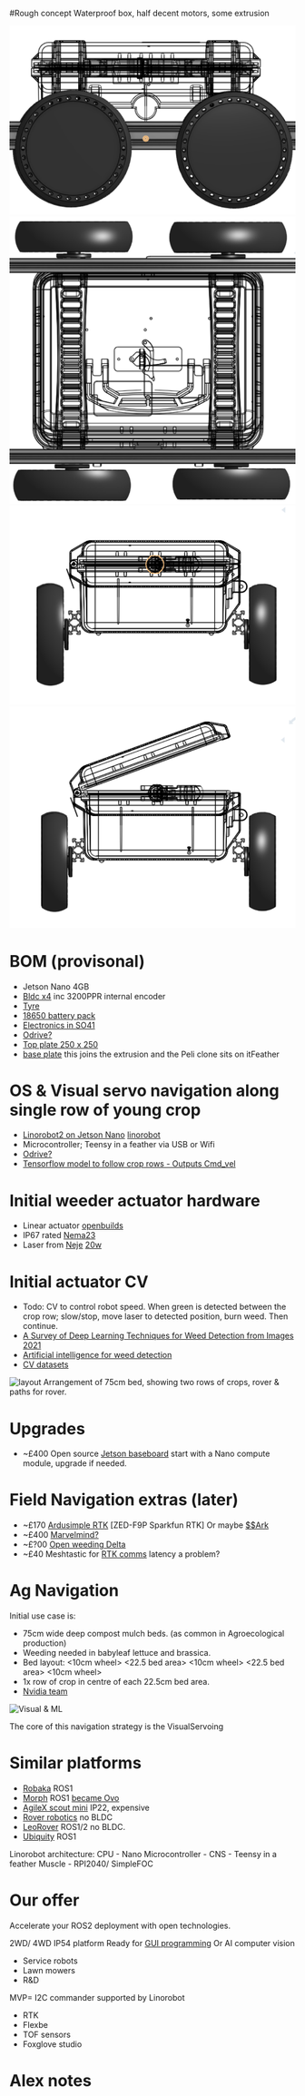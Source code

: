 
#Rough concept
Waterproof box, half decent motors, some extrusion

![](https://raw.githubusercontent.com/samuk/Sawppy_Rover/main/modifications/Ag/photos/side.png)
![](https://raw.githubusercontent.com/samuk/Sawppy_Rover/main/modifications/Ag/photos/top.png)
![](https://raw.githubusercontent.com/samuk/Sawppy_Rover/main/modifications/Ag/photos/front-closed.png)
![](https://raw.githubusercontent.com/samuk/Sawppy_Rover/main/modifications/Ag/photos/Screenshot%20from%202022-05-26%2021-02-00.png)

# BOM (provisonal) 
- Jetson Nano 4GB
- [Bldc x4](https://www.alibaba.com/product-detail/36V-Hub-Motor-RBE-102036-003_60796074134.html) inc 3200PPR internal encoder
- [Tyre]( https://www.aliexpress.com/item/4000182202874.html)
- [18650 battery pack](https://jag35.com/collections/pcb-based-products/products/high-power-18650-battery-module-diy-pcb-kit-75x)
- [Electronics in SO41]( https://www.aliexpress.com/item/33026233999.html )
- [Odrive?](https://github.com/Factor-Robotics/odrive_ros2_control)
- [Top plate 250 x 250 ](https://www.aliexpress.com/item/32881234332.html)
- [base plate](https://www.aliexpress.com/item/4000580853426.html) this joins the extrusion and the Peli clone sits on itFeather

# OS & Visual servo navigation along single row of young crop
- [Linorobot2 on Jetson Nano](https://github.com/linorobot/linorobot2_hardware) [linorobot](https://youtu.be/Hj7m2xwlhWY?t=1627)
- Microcontroller;  Teensy in a feather via USB or Wifi
- [Odrive?](https://github.com/Factor-Robotics/odrive_ros2_control)
- [Tensorflow model to follow crop rows - Outputs Cmd_vel](https://github.com/ANI717/ANI717_Robotics#design-diagram)

# Initial weeder actuator hardware
- Linear actuator [openbuilds](https://www.aliexpress.com/item/32838215862.html)
- IP67 rated [Nema23](https://community.simplefoc.com/t/incremental-encoders/1737/4?u=sam)
- Laser from [Neje](https://neje.shop/products/40w-laser-module-laser-head-for-cnc-laser-cutter-engraver-woodworking-machine) [20w](https://www.xtool.com/products/20w-diode-laser-module?ref=pxfux0gvju&utm_source=youtube&utm_medium=livedemo&utm_campaign=0303_LT_20W)

# Initial actuator CV
- Todo: CV to control robot speed. When green is detected between the crop row; slow/stop, move laser to detected position, burn weed. Then continue.
- [A Survey of Deep Learning Techniques for Weed Detection from Images 2021](https://arxiv.org/abs/2103.01415)
- [Artificial intelligence for weed detection](http://ictactjournals.in/paper/IJIVP_Vol_11_Iss_2_Paper_3_2299_2305.pdf)
- [CV datasets](https://github.com/Agroecology-Lab/Open-Weeding-Delta#datasets)

![layout](https://user-images.githubusercontent.com/400875/155237332-3ecc8d33-3de2-46df-a034-e8a6f25317ae.jpeg)
Arrangement of 75cm bed, showing two rows of crops, rover & paths for rover.


# Upgrades

- ~£400 Open source [Jetson baseboard](https://capablerobot.com/products/nx-baseboard/) start with a Nano compute module, upgrade if needed. 

#  Field Navigation extras (later)
- ~£170 [Ardusimple RTK](https://www.ardusimple.com/rtk-open-source-hardware/) [ZED-F9P Sparkfun RTK] Or maybe [$$Ark](https://arkelectron.com/product/ark-rtk-gps/)
- ~£400 [Marvelmind?](https://marvelmind.com/product/starter-set-super-mp-3d/)
- ~£?00  [Open weeding Delta](https://github.com/Agroecology-Lab/Open-Weeding-Delta)
- ~£40 Meshtastic for [RTK comms](https://meshtastic.discourse.group/) latency a problem?

# Ag Navigation 

Initial use case is:

- 75cm wide deep compost mulch beds. (as common in Agroecological production)
- Weeding needed in babyleaf lettuce and brassica.
- Bed layout: <10cm wheel> <22.5 bed area> <10cm wheel> <22.5 bed area> <10cm wheel>
- 1x row of crop in  centre of each 22.5cm bed area.
- [Nvidia team](https://github.com/anida16/Autonomous-InterRow-Weed-Removing-Robot/tree/Arduino_Codes)

![Visual & ML](https://pbs.twimg.com/media/FIRSEUpXoA8Sf_V?format=jpg&name=900x900)

The core of this navigation strategy is the VisualServoing 


# Similar platforms
- [Robaka](https://www.mechanicalants.com/) ROS1
- [Morph](https://github.com/roaldlemmens/morph#readme) ROS1 [became Ovo](https://ovo-labs.net/)
- [AgileX scout mini](https://global.agilex.ai/products/scout-mini) IP22, expensive
- [Rover robotics](https://roverrobotics.com/) no BLDC
- [LeoRover](https://www.leorover.tech/guides/ros-development) ROS1/2 no BLDC.
- [Ubiquity](https://github.com/UbiquityRobotics) ROS1

Linorobot architecture:
CPU - Nano
Microcontroller - CNS - Teensy in a feather
Muscle - RPI2040/ SimpleFOC

# Our offer 

Accelerate your ROS2 deployment with open technologies.

2WD/ 4WD IP54 platform 
Ready for [GUI programming](https://github.com/FlexBE/flexible_navigation) 
Or AI computer vision

- Service robots
- Lawn mowers
- R&D 

MVP= I2C commander supported by Linorobot
+ RTK
+ Flexbe
+ TOF sensors
+ Foxglove studio

# Alex notes




